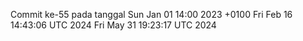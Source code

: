 Commit ke-55 pada tanggal Sun Jan 01 14:00 2023 +0100
Fri Feb 16 14:43:06 UTC 2024
Fri May 31 19:23:17 UTC 2024

